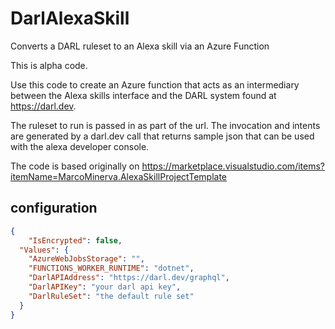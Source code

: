 # DarlAlexaSkill
Converts a DARL ruleset to an Alexa skill via an Azure Function

This is alpha code. 

Use this code to create an Azure function that acts as an intermediary between the Alexa skills interface and the DARL system found at https://darl.dev.

The ruleset to run is passed in as part of the url.
The invocation and intents are generated by a darl.dev call that returns sample json that can be used with the alexa developer console.

The code is based originally on https://marketplace.visualstudio.com/items?itemName=MarcoMinerva.AlexaSkillProjectTemplate

## configuration

```json
{
    "IsEncrypted": false,
  "Values": {
    "AzureWebJobsStorage": "",
    "FUNCTIONS_WORKER_RUNTIME": "dotnet",
    "DarlAPIAddress": "https://darl.dev/graphql",
    "DarlAPIKey": "your darl api key",
    "DarlRuleSet": "the default rule set"
  }
}
```
